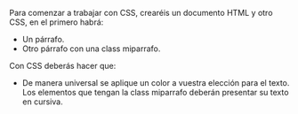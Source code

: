 Para comenzar a trabajar con CSS, crearéis un documento HTML y otro CSS, en el primero habrá:

- Un párrafo.
- Otro párrafo con una class miparrafo.

Con CSS deberás hacer que:

- De manera universal se aplique un color a vuestra elección para el texto.
Los elementos que tengan la class miparrafo deberán presentar su texto en cursiva.
